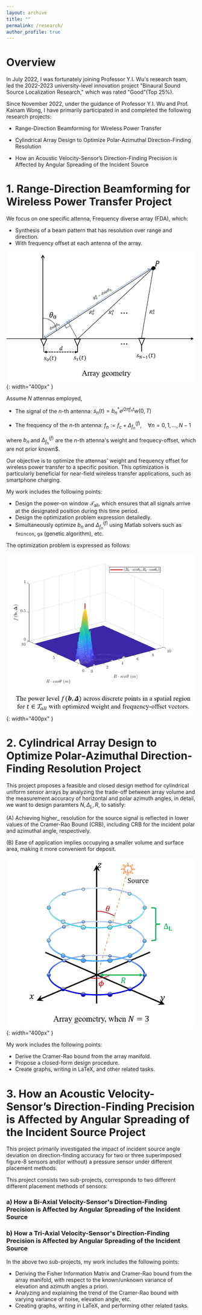 ```yaml
---
layout: archive
title: ""
permalink: /research/
author_profile: true
---
```



# Overview

In July 2022, I was fortunately joining Professor Y.I. Wu's research team, led the 2022-2023 university-level innovation project "Binaural Sound Source Localization Research," which was rated "Good"(Top 25%).

Since November 2022, under the guidance of Professor Y.I. Wu and Prof. Kainam Wong, I have primarily participated in and completed the following research projects:

* Range-Direction Beamforming for Wireless Power Transfer

* Cylindrical Array Design to Optimize Polar-Azimuthal Direction-Finding Resolution

* How an Acoustic Velocity-Sensor’s Direction-Finding Precision is Affected by Angular Spreading of the Incident Source


# 1. Range-Direction Beamforming for Wireless Power Transfer Project

We focus on one specific attenna, Frequency diverse array (FDA), which:
* Synthesis of a beam pattern that has resolution over range and direction.
* With frequency offset at each antenna of the array.

![geometry](wpt-geometry.png){: width="400px" }

Assume $N$ attennas employed,

- The signal of the $n$-th antenna: $s_n(t) = b_n^* e^{j2\pi f_n t} w(0, T)$

- The frequency of the $n$-th antenna: $f_n := f_c + \Delta_{f_n}^{(f)}, \quad \forall n = 0, 1, \ldots, N-1$

where $b_n$ and $\Delta_{f_n}^{(f)}$ are the $n$-th attenna's weight and frequecy-offset, which are not prior known$.

Our objective is to optimize the attennas' weight and frequency offset for wireless power transfer to a specific position. This optimization is particularly beneficial for near-field wireless transfer applications, such as smartphone charging.

My work includes the following points:

* Design the power-on window $\mathcal{T}_{\text{all}}$, which ensures that all signals arrive at the designated position during this time period.
* Design the optimization problem expression detailedly.
* Simultaneously optimize $b_n$ and $\Delta_{f_n}^{(f)}$ using Matlab solvers such as `fmincon`, `ga` (genetic algorithm), etc.

The optimization problem is expressed as follows:


![3D diagram](wpt-diagram.png){: width="400px" }

# 2. Cylindrical Array Design to Optimize Polar-Azimuthal Direction-Finding Resolution Project

This project proposes a feasible and closed design method for cylindrical uniform sensor arrays by analyzing the trade-off between array volume and the measurement accuracy of horizontal and polar azimuth angles, in detail, we want to design paramters ${N, \Delta_{L}, R}$, to satisfy:

(A) Achieving higher_ resolution for the source signal is reflected in lower values of the Cramer-Rao Bound (CRB), including CRB for the incident polar and azimuthal angle, respectively.

(B) Ease of application implies occupying a smaller volume and surface area, making it more convenient for deposit.

![Array geometry](crb-geometry.png){: width="400px" }

My work includes the following points:

* Derive the Cramer-Rao bound from the array manifold.
* Propose a closed-form design procedure.
* Create graphs, writing in LaTeX, and other related tasks.




# 3. How an Acoustic Velocity-Sensor’s Direction-Finding Precision is Affected by Angular Spreading of the Incident Source Project

This project primarily investigated the impact of incident source angle deviation on direction-finding accuracy for two or three superimposed figure-8 sensors and(or without) a pressure sensor under different placement methods. 

This project consists two sub-projects, corresponds to two different different placement methods of sensors:

### a) How a Bi-Axial Velocity-Sensor's Direction-Finding Precision is Affected by Angular Spreading of the Incident Source

### b) How a Tri-Axial Velocity-Sensor's Direction-Finding Precision is Affected by Angular Spreading of the Incident Source

In the above two sub-projects, my work includes the following points:

* Deriving the Fisher Information Matrix and Cramer-Rao bound from the array manifold, with respect to the known/unknown variance of elevation and azimuth angles a priori.
* Analyzing and explaining the trend of the Cramer-Rao bound with varying variance of noise, elevation angle, etc.
* Creating graphs, writing in LaTeX, and performing other related tasks.











